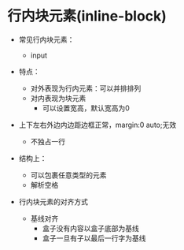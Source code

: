# 行内块元素(inline-block)

* 常见行内块元素：

  * input  
* 特点：

  * 对外表现为行内元素：可以并排排列
  * 对内表现为块元素
    * 可以设置宽高，默认宽高为0
* 上下左右外边内边距边框正常，margin:0 auto;无效
  * 不独占一行
* 结构上：
    * 可以包裹任意类型的元素
  * 解析空格
* 行内块元素的对齐方式
  * 基线对齐
    * 盒子没有内容以盒子底部为基线
    * 盒子一旦有子以最后一行字为基线